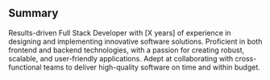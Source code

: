 ## Summary

Results-driven Full Stack Developer with [X years] of experience in designing and implementing innovative software solutions. Proficient in both frontend and backend technologies, with a passion for creating robust, scalable, and user-friendly applications. Adept at collaborating with cross-functional teams to deliver high-quality software on time and within budget.
